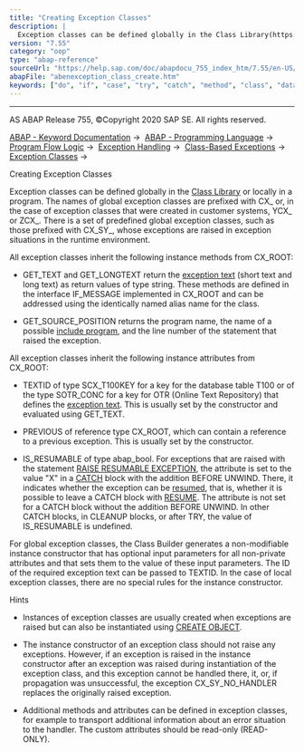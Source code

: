 ```yaml
---
title: "Creating Exception Classes"
description: |
  Exception classes can be defined globally in the Class Library(https://help.sap.com/doc/abapdocu_755_index_htm/7.55/en-US/abenclass_library_glosry.htm 'Glossary Entry') or locally in a program. The names of global exception classes are prefixed with CX_ or, in the case of exception classes that w
version: "7.55"
category: "oop"
type: "abap-reference"
sourceUrl: "https://help.sap.com/doc/abapdocu_755_index_htm/7.55/en-US/abenexception_class_create.htm"
abapFile: "abenexception_class_create.htm"
keywords: ["do", "if", "case", "try", "catch", "method", "class", "data", "exception-handling", "abenexception", "create"]
---
```


* * *

AS ABAP Release 755, ©Copyright 2020 SAP SE. All rights reserved.

[ABAP - Keyword Documentation](https://help.sap.com/doc/abapdocu_755_index_htm/7.55/en-US/abenabap.htm) →  [ABAP - Programming Language](https://help.sap.com/doc/abapdocu_755_index_htm/7.55/en-US/abenabap_reference.htm) →  [Program Flow Logic](https://help.sap.com/doc/abapdocu_755_index_htm/7.55/en-US/abenabap_flow_logic.htm) →  [Exception Handling](https://help.sap.com/doc/abapdocu_755_index_htm/7.55/en-US/abenabap_exceptions.htm) →  [Class-Based Exceptions](https://help.sap.com/doc/abapdocu_755_index_htm/7.55/en-US/abenexceptions.htm) →  [Exception Classes](https://help.sap.com/doc/abapdocu_755_index_htm/7.55/en-US/abenexceptions_classes.htm) → 

Creating Exception Classes

Exception classes can be defined globally in the [Class Library](https://help.sap.com/doc/abapdocu_755_index_htm/7.55/en-US/abenclass_library_glosry.htm "Glossary Entry") or locally in a program. The names of global exception classes are prefixed with CX\_ or, in the case of exception classes that were created in customer systems, YCX\_ or ZCX\_. There is a set of predefined global exception classes, such as those prefixed with CX\_SY\_, whose exceptions are raised in exception situations in the runtime environment.

All exception classes inherit the following instance methods from CX\_ROOT:

-   GET\_TEXT and GET\_LONGTEXT return the [exception text](https://help.sap.com/doc/abapdocu_755_index_htm/7.55/en-US/abenexception_texts.htm) (short text and long text) as return values of type string. These methods are defined in the interface IF\_MESSAGE implemented in CX\_ROOT and can be addressed using the identically named alias name for the class.

-   GET\_SOURCE\_POSITION returns the program name, the name of a possible [include program](https://help.sap.com/doc/abapdocu_755_index_htm/7.55/en-US/abeninclude_program_glosry.htm "Glossary Entry"), and the line number of the statement that raised the exception.

All exception classes inherit the following instance attributes from CX\_ROOT:

-   TEXTID of type SCX\_T100KEY for a key for the database table T100 or of the type SOTR\_CONC for a key for OTR (Online Text Repository) that defines the [exception text](https://help.sap.com/doc/abapdocu_755_index_htm/7.55/en-US/abenexception_texts.htm). This is usually set by the constructor and evaluated using GET\_TEXT.

-   PREVIOUS of reference type CX\_ROOT, which can contain a reference to a previous exception. This is usually set by the constructor.

-   IS\_RESUMABLE of type abap\_bool. For exceptions that are raised with the statement [RAISE RESUMABLE EXCEPTION](https://help.sap.com/doc/abapdocu_755_index_htm/7.55/en-US/abapraise_exception_class.htm), the attribute is set to the value "X" in a [CATCH](https://help.sap.com/doc/abapdocu_755_index_htm/7.55/en-US/abapcatch_try.htm) block with the addition BEFORE UNWIND. There, it indicates whether the exception can be [resumed](https://help.sap.com/doc/abapdocu_755_index_htm/7.55/en-US/abenresumable_exception_glosry.htm "Glossary Entry"), that is, whether it is possible to leave a CATCH block with [RESUME](https://help.sap.com/doc/abapdocu_755_index_htm/7.55/en-US/abapresume.htm). The attribute is not set for a CATCH block without the addition BEFORE UNWIND. In other CATCH blocks, in CLEANUP blocks, or after TRY, the value of IS\_RESUMABLE is undefined.

For global exception classes, the Class Builder generates a non-modifiable instance constructor that has optional input parameters for all non-private attributes and that sets them to the value of these input parameters. The ID of the required exception text can be passed to TEXTID. In the case of local exception classes, there are no special rules for the instance constructor.

Hints

-   Instances of exception classes are usually created when exceptions are raised but can also be instantiated using [CREATE OBJECT](https://help.sap.com/doc/abapdocu_755_index_htm/7.55/en-US/abapcreate_object.htm).

-   The instance constructor of an exception class should not raise any exceptions. However, if an exception is raised in the instance constructor after an exception was raised during instantiation of the exception class, and this exception cannot be handled there, it, or, if propagation was unsuccessful, the exception CX\_SY\_NO\_HANDLER replaces the originally raised exception.

-   Additional methods and attributes can be defined in exception classes, for example to transport additional information about an error situation to the handler. The custom attributes should be read-only (READ-ONLY).